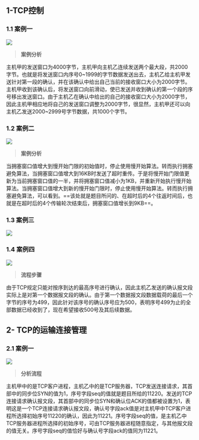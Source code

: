 ## 1-TCP控制

### 1.1 案例一

![](https://guardwhy.oss-cn-beijing.aliyuncs.com/img/javaEE/Spring/Test5/20210413111111.png)

> **案例分析**

主机甲的发送窗口为4000字节，主机甲向主机乙连续发送两个最大段，共2000字节。也就是将发送窗口内序号0~1999的字节数据发送出去，主机乙给主机甲发送针对第一段的确认，并在该确认中给出自己当前的接收窗口大小为2000字节。主机甲收到该确认后，将发送窗口向前滑动，使已发送并收到确认的第一个段的序号移出发送窗口。由于主机乙在确认中给出的自己的接收窗口大小为2000字节，因此主机甲相应地将自己的发送窗口调整为2000字节，很显然，主机甲还可以向主机乙发送2000~2999号字节数据，共1000个字节。

### 1.2 案例二

![](https://guardwhy.oss-cn-beijing.aliyuncs.com/img/javaEE/Spring/Test5/20210414213400.png)

> **案例分析**

当拥塞窗口值增大到慢开始门限的初始值时，停止使用慢开始算法。转而执行拥塞避免算法，当拥塞窗口值增大到16KB时发送了超时重传。于是将慢开始门限值更新为当前拥塞窗口值的一半，并将拥塞窗口值减小为1KB，并重新开始执行慢开始算法。当拥塞窗口值增大到新的慢开始门限时，停止使用慢开始算法。转而执行拥塞避免算法，可以看到。==该处就是题目所问的、在超时后的4个往返时间后，也就是在超时后的4个传输轮次结束后，拥塞窗口值增长到9KB==。

### 1.3 案例三

![](https://guardwhy.oss-cn-beijing.aliyuncs.com/img/javaEE/Spring/Test5/20210415221844.png)

### 1.4 案例四

![](https://guardwhy.oss-cn-beijing.aliyuncs.com/img/javaEE/Spring/Test5/20210415221946.png)

> **流程步骤**

由于TCP规定只能对按序到达的最高序号进行确认，因此主机乙发送的确认报文段实际上是对第一个数据报文段的确认。由于第一个数据报文段数据载荷的最后一个字节的序号为499，因此针对该序号的确认序号应为500，表明序号499为止的全部数据已经收到了，现在希望接收500号及其后续数据。

## 2- TCP的运输连接管理

### 2.1 案例一

![](https://guardwhy.oss-cn-beijing.aliyuncs.com/img/javaEE/Spring/Test5/20210415233944.png)

> **分析流程**

主机甲中的是TCP客户进程，主机乙中的是TCP服务器，TCP发送连接请求，其首部中的同步位SYN的值为1，序号字段seq的值就是题目所给的11220。发送的TCP连接请求确认报文段，其首部中的同步位SYN和确认位ACK的值都被设置为1，表明这是一个TCP连接请求确认报文段，确认号字段ack值是对主机甲中TCP客户进程所选择初始序号11220的确认，因此为11221。序号字段seq的值，是主机乙中TCP服务器进程所选择的初始序号，可由TCP服务器进程随意指定，与其他报文段的值无关。序号字段seq的值恰好与确认号字段ack的值同为11221。